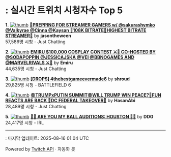 # : 실시간 트위치 시청자수 Top 5

**1.** [![thumb](https://static-cdn.jtvnw.net/previews-ttv/live_user_jasontheween-320x180.jpg)](https://twitch.tv/jasontheween)
**[🔴PREPPING FOR STREAMER GAMERS w/ @sakurashymko @Valkyrae @Cinna @Kaysan 🔴108K BITRATE🔴HIGHEST BITRATE STREAMER🔴](https://twitch.tv/jasontheween)** by **jasontheween**<br>57,586명 시청  - Just Chatting

**2.** [![thumb](https://static-cdn.jtvnw.net/previews-ttv/live_user_emiru-320x180.jpg)](https://twitch.tv/Emiru)
**[EMIRU $100,000 COSPLAY CONTEST ⚔️🧡 CO-HOSTED BY @SODAPOPPIN @JESSICAJSKA @VEI @BBNOGAMES AND @MARVELRIVALS ⚔️🧡](https://twitch.tv/Emiru)** by **Emiru**<br>44,635명 시청  - Just Chatting

**3.** [![thumb](https://static-cdn.jtvnw.net/previews-ttv/live_user_shroud-320x180.jpg)](https://twitch.tv/shroud)
**[[DROPS] 4thebestgameevermade6](https://twitch.tv/shroud)** by **shroud**<br>29,825명 시청  - BATTLEFIELD 6

**4.** [![thumb](https://static-cdn.jtvnw.net/previews-ttv/live_user_hasanabi-320x180.jpg)](https://twitch.tv/HasanAbi)
**[😡TRUMPxPUTIN SUMMIT😡WILL TRUMP WIN PEACE?🤬FUN REACTS ARE BACK 🤬DC FEDERAL TAKEOVER🤬](https://twitch.tv/HasanAbi)** by **HasanAbi**<br>28,489명 시청  - Just Chatting

**5.** [![thumb](https://static-cdn.jtvnw.net/previews-ttv/live_user_ddg-320x180.jpg)](https://twitch.tv/DDG)
**[🏀💕 ARE YOU MY BALL AUDITIONS: HOUSTON 🏀💕](https://twitch.tv/DDG)** by **DDG**<br>24,417명 시청  - IRL


---
: 마지막 업데이트: 2025-08-16 01:04 UTC

Powered by [Twitch API](https://dev.twitch.tv/docs/api/reference) · 자동화 봇